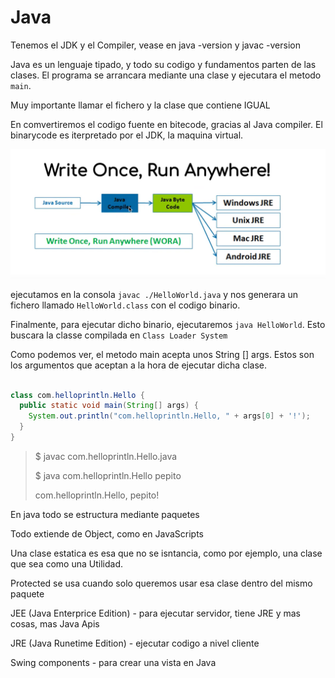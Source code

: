 # Java

Tenemos el JDK y el Compiler, vease en java -version y javac -version

Java es un lenguaje tipado, y todo su codigo y fundamentos parten de las clases. El programa se arrancara mediante una clase
y ejecutara el metodo `main`.

Muy importante llamar el fichero y la clase que contiene IGUAL

En comvertiremos el codigo fuente en bitecode, gracias al Java compiler. El binarycode es iterpretado por el JDK, la maquina virtual.

![img](./javacompiler.png)

ejecutamos en la consola `javac ./HelloWorld.java` y nos generara un fichero llamado `HelloWorld.class` con el codigo binario.

Finalmente, para ejecutar dicho binario, ejecutaremos `java HelloWorld`. Esto buscara la classe compilada en `Class Loader System`

Como podemos ver, el metodo main acepta unos String [] args. Estos son los argumentos que aceptan a la hora de ejecutar dicha clase.

```java

class com.helloprintln.Hello {
  public static void main(String[] args) {
    System.out.println("com.helloprintln.Hello, " + args[0] + '!');
  }
}

```

> $ javac com.helloprintln.Hello.java
>
> $ java com.helloprintln.Hello pepito
>
> com.helloprintln.Hello, pepito!

En java todo se estructura mediante paquetes

Todo extiende de Object, como en JavaScripts

Una clase estatica es esa que no se isntancia, como por ejemplo, una clase que sea como una Utilidad.

Protected se usa cuando solo queremos usar esa clase dentro del mismo paquete

JEE (Java Enterprice Edition) - para ejecutar servidor, tiene JRE y mas cosas, mas Java Apis

JRE (Java Runetime Edition) - ejecutar codigo a nivel cliente

Swing components - para crear una vista en Java
